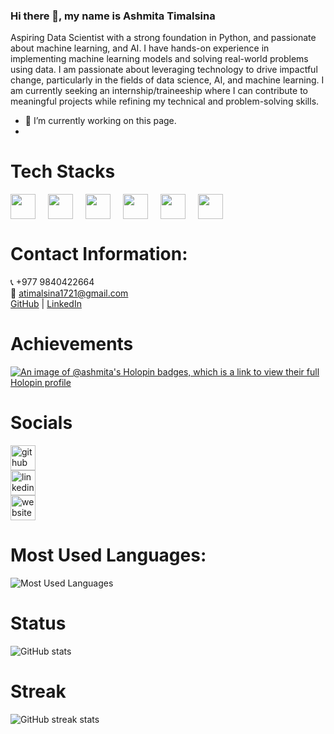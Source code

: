 ### Hi there 👋, my name is Ashmita Timalsina

Aspiring Data Scientist with a strong foundation in Python, and passionate about  machine learning, and AI. I have hands-on experience in implementing machine learning models and solving real-world problems using data. I am passionate about leveraging technology to drive impactful change, particularly in the fields of data science, AI, and machine learning. I am currently seeking an internship/traineeship where I can contribute to meaningful projects while refining my technical and problem-solving skills.
- 🔭 I’m currently working on this page.
- 
# Tech Stacks
<div style="display: flex; gap: 20px;">
  <img src="https://img.shields.io/badge/-Python-3776AB?style=for-the-badge&logo=python&logoColor=white" height="40"/>
  <img src="https://img.shields.io/badge/-Machine%20Learning-FF6F00?style=for-the-badge&logo=python&logoColor=white" height="40"/>
  <img src="https://img.shields.io/badge/-AI-4B8BBE?style=for-the-badge&logo=python&logoColor=white" height="40"/>
  <img src="https://img.shields.io/badge/-Django-092E20?style=for-the-badge&logo=django&logoColor=white" height="40"/>
  <img src="https://img.shields.io/badge/-MongoDB-47A248?style=for-the-badge&logo=mongodb&logoColor=white" height="40"/>
  <img src="https://img.shields.io/badge/-Data%20Analysis-0099FF?style=for-the-badge&logo=python&logoColor=white" height="40"/>
</div>

# Contact Information:
📞 +977 9840422664  
📧 atimalsina1721@gmail.com  
[GitHub](https://github.com/Ashmita1555/) | 
[LinkedIn](https://www.linkedin.com/in/ashmita-timalsina-9a6b54273/)



# Achievements
[![An image of @ashmita's Holopin badges, which is a link to view their full Holopin profile](https://holopin.me/ashmita)](https://holopin.io/@ashmita)

# Socials
[<img src='https://cdn.jsdelivr.net/npm/simple-icons@3.0.1/icons/github.svg' alt='github' height='40'>](https://github.com/Ashmita1555)  
[<img src='https://cdn.jsdelivr.net/npm/simple-icons@3.0.1/icons/linkedin.svg' alt='linkedin' height='40'>](https://www.linkedin.com/in/ashmita-timalsina-9a6b54273/)  
[<img src='https://cdn.jsdelivr.net/npm/simple-icons@3.0.1/icons/icloud.svg' alt='website' height='40'>](https://timalsinaashmita.com.np/)

# Most Used Languages:
![Most Used Languages](https://github-readme-stats.vercel.app/api/top-langs/?username=Ashmita1555&layout=compact&langs_count=6)


# Status
![GitHub stats](https://github-readme-stats.vercel.app/api?username=Ashmita1555&show_icons=true)

# Streak
![GitHub streak stats](https://streak-stats.demolab.com/?user=Ashmita1555)
